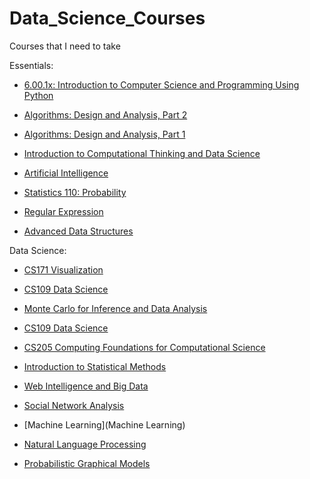 Data_Science_Courses
====================

Courses that I need to take

Essentials:

* [6.00.1x: Introduction to Computer Science and Programming Using Python](https://www.edx.org/course/mitx/mitx-6-00-1x-introduction-computer-1841#.U4U___ldWSo)

* [Algorithms: Design and Analysis, Part 2](https://www.coursera.org/course/algo2)

* [Algorithms: Design and Analysis, Part 1](https://www.coursera.org/course/algo)

* [Introduction to Computational Thinking and Data Science](https://www.edx.org/course/mitx/mitx-6-00-2x-introduction-computational-1505#.U4VRUfldWSo)

* [Artificial Intelligence](https://www.edx.org/course/uc-berkeleyx/uc-berkeleyx-cs188-1x-artificial-579#.U4VRpfldWSo)

* [Statistics 110: Probability](https://itunes.apple.com/us/course/statistics-110-probability/id502492375)

* [Regular Expression](http://www.regexr.com/)

* [Advanced Data Structures](http://ocw.mit.edu/courses/electrical-engineering-and-computer-science/6-851-advanced-data-structures-spring-2012/index.htm)





Data Science:

* [CS171 Visualization](http://cm.dce.harvard.edu/2014/02/24028/publicationListing.shtml)

* [CS109 Data Science](http://www.cs109.org/)

* [Monte Carlo for Inference and Data Analysis](http://isites.harvard.edu/icb/icb.do?keyword=k101149&pageid=icb.page654698)

* [CS109 Data Science](http://www.cs109.org/)

* [CS205 Computing Foundations for Computational Science](http://iacs-courses.seas.harvard.edu/courses/cs205/)

* [Introduction to Statistical Methods](http://isites.harvard.edu/icb/icb.do?keyword=k97297&pageid=icb.page623313)

* [Web Intelligence and Big Data](https://www.coursera.org/course/bigdata)

* [Social Network Analysis](https://www.coursera.org/course/sna)

* [Machine Learning](Machine Learning)

* [Natural Language Processing](https://www.coursera.org/course/nlp)

* [Probabilistic Graphical Models](https://www.coursera.org/course/pgm)
